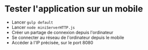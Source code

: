 # Tester l'application sur un mobile

* Lancer `gulp default`
* Lancer `node miniServerHTTP.js`
* Créer un partage de connexion depuis l'ordinateur
* Se connecter au réseau de l'ordinateur depuis le mobile
* Accéder à l'IP précisée, sur le port 8080
